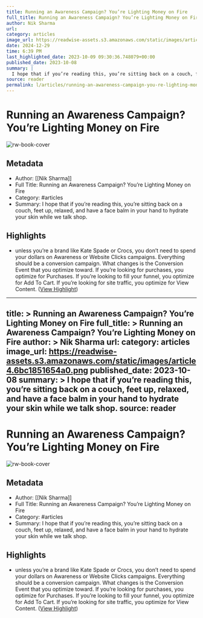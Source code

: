 ```yaml
---
title: Running an Awareness Campaign? You’re Lighting Money on Fire
full_title: Running an Awareness Campaign? You’re Lighting Money on Fire
author: Nik Sharma
url: 
category: articles
image_url: https://readwise-assets.s3.amazonaws.com/static/images/article4.6bc1851654a0.png
date: 2024-12-29
time: 6:39 PM
last_highlighted_date: 2023-10-09 09:30:36.748079+00:00
published_date: 2023-10-08
summary: |
  I hope that if you’re reading this, you’re sitting back on a couch, feet up, relaxed, and have a face balm in your hand to hydrate your skin while we talk shop.
source: reader
permalink: l/articles/running-an-awareness-campaign-you-re-lighting-money-on-fire
---
```

# Running an Awareness Campaign? You’re Lighting Money on Fire

![rw-book-cover](https://readwise-assets.s3.amazonaws.com/static/images/article4.6bc1851654a0.png)

## Metadata
- Author: [[Nik Sharma]]
- Full Title: Running an Awareness Campaign? You’re Lighting Money on Fire
- Category: #articles
- Summary: I hope that if you’re reading this, you’re sitting back on a couch, feet up, relaxed, and have a face balm in your hand to hydrate your skin while we talk shop.

## Highlights
- unless you’re a brand like Kate Spade or Crocs, you don’t need to spend your dollars on Awareness or Website Clicks campaigns. Everything should be a conversion campaign. What changes is the Conversion Event that you optimize toward. If you’re looking for purchases, you optimize for Purchases. If you’re looking to fill your funnel, you optimize for Add To Cart. If you’re looking for site traffic, you optimize for View Content. ([View Highlight](https://read.readwise.io/read/01hc9wcb0qvfb6zfc0rhwy89w4))


---
title: >
  Running an Awareness Campaign? You’re Lighting Money on Fire
full_title: >
  Running an Awareness Campaign? You’re Lighting Money on Fire
author: >
  Nik Sharma
url: 
category: articles
image_url: https://readwise-assets.s3.amazonaws.com/static/images/article4.6bc1851654a0.png
published_date: 2023-10-08
summary: >
  I hope that if you’re reading this, you’re sitting back on a couch, feet up, relaxed, and have a face balm in your hand to hydrate your skin while we talk shop.
source: reader
---
# Running an Awareness Campaign? You’re Lighting Money on Fire

![rw-book-cover](https://readwise-assets.s3.amazonaws.com/static/images/article4.6bc1851654a0.png)

## Metadata
- Author: [[Nik Sharma]]
- Full Title: Running an Awareness Campaign? You’re Lighting Money on Fire
- Category: #articles
- Summary: I hope that if you’re reading this, you’re sitting back on a couch, feet up, relaxed, and have a face balm in your hand to hydrate your skin while we talk shop.

## Highlights
- unless you’re a brand like Kate Spade or Crocs, you don’t need to spend your dollars on Awareness or Website Clicks campaigns. Everything should be a conversion campaign. What changes is the Conversion Event that you optimize toward. If you’re looking for purchases, you optimize for Purchases. If you’re looking to fill your funnel, you optimize for Add To Cart. If you’re looking for site traffic, you optimize for View Content. ([View Highlight](https://read.readwise.io/read/01hc9wcb0qvfb6zfc0rhwy89w4))


